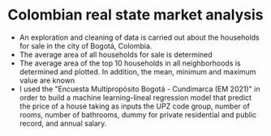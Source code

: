 # Colombian real state market analysis
*   An exploration and cleaning of data is carried out about the households for sale in the city of Bogotá, Colombia.
*  The average area of all households for sale is determined
*  The average area of the top 10 households in all neighborhoods is determined and plotted. In addition, the mean, minimum and maximum value are known
*  I used the "Encuesta Multipropósito Bogotá - Cundimarca (EM 2021)" in order to build a machine learning-lineal regression model that predict the price of a house taking as inputs the UPZ code group, number of rooms, number of bathrooms, dummy for private residential and public record, and annual salary.
